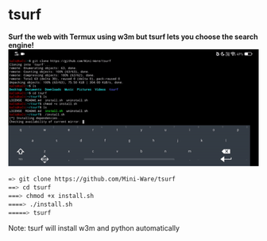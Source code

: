 # tsurf
**Surf the web with Termux using w3m but tsurf lets you choose the search engine!**
![](intro.gif)
 ```bash
=> git clone https://github.com/Mini-Ware/tsurf
==> cd tsurf
===> chmod +x install.sh
====> ./install.sh
=====> tsurf
```
Note: tsurf will install w3m and python automatically
